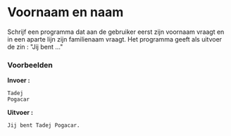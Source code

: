 # Voornaam en naam

Schrijf een programma dat aan de gebruiker eerst zijn voornaam vraagt en in een aparte lijn zijn familienaam vraagt.
Het programma geeft als uitvoer de zin : "Jij bent ..."

### Voorbeelden

**Invoer :**

    Tadej
    Pogacar

**Uitvoer :**

    Jij bent Tadej Pogacar.



